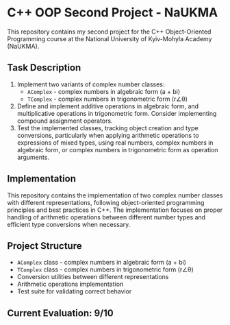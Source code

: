 # C++ OOP Second Project - NaUKMA
This repository contains my second project for the C++ Object-Oriented Programming course at the National University of Kyiv-Mohyla Academy (NaUKMA).

## Task Description
1. Implement two variants of complex number classes:
   - `AComplex` - complex numbers in algebraic form (a + bi)
   - `TComplex` - complex numbers in trigonometric form (r∠θ)
2. Define and implement additive operations in algebraic form, and multiplicative operations in trigonometric form. Consider implementing compound assignment operators.
3. Test the implemented classes, tracking object creation and type conversions, particularly when applying arithmetic operations to expressions of mixed types, using real numbers, complex numbers in algebraic form, or complex numbers in trigonometric form as operation arguments.

## Implementation
This repository contains the implementation of two complex number classes with different representations, following object-oriented programming principles and best practices in C++. The implementation focuses on proper handling of arithmetic operations between different number types and efficient type conversions when necessary.

## Project Structure
- `AComplex` class - complex numbers in algebraic form (a + bi)
- `TComplex` class - complex numbers in trigonometric form (r∠θ)
- Conversion utilities between different representations
- Arithmetic operations implementation
- Test suite for validating correct behavior

## Current Evaluation: 9/10
